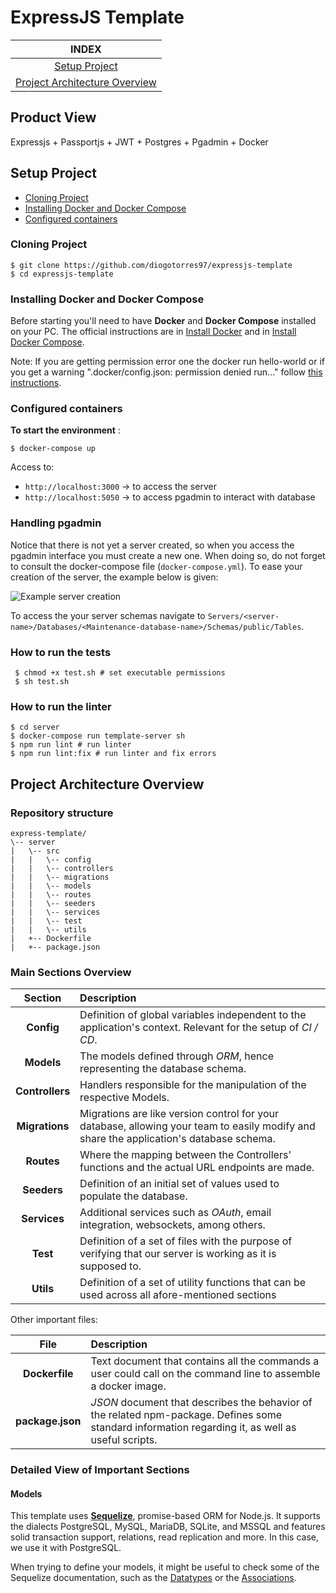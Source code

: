 # ExpressJS Template

| INDEX |
|:-:|
| [Setup Project](#Setup-Project) |
| [Project Architecture Overview](#Project-Architecture-Overview) |

## Product View

Expressjs + Passportjs + JWT + Postgres + Pgadmin + Docker

## Setup Project

* [Cloning Project](#cloning-project)
* [Installing Docker and Docker Compose](#installing-docker-and-docker-compose)
* [Configured containers](#configured-containers)


### Cloning Project
```shell
$ git clone https://github.com/diogotorres97/expressjs-template
$ cd expressjs-template
```

### Installing Docker and Docker Compose

Before starting you'll need to have __Docker__ and __Docker Compose__ installed on your PC.
The official instructions are in [Install Docker](https://docs.docker.com/install/) and in [Install Docker Compose](https://docs.docker.com/compose/install/#install-compose).

Note: If you are getting permission error one the docker run hello-world or if you get a warning ".docker/config.json: permission denied run..." follow [this instructions](https://docs.docker.com/install/linux/linux-postinstall/).

### Configured containers

__To start the environment__ :

```shell
$ docker-compose up
```

Access to:
- `http://localhost:3000` -> to access the server
- `http://localhost:5050` -> to access pgadmin to interact with database

### Handling pgadmin

Notice that there is not yet a server created, so when you access the pgadmin interface you must create a new one. When doing so, do not forget to consult the docker-compose file (`docker-compose.yml`). To ease your creation of the server, the example below is given:

![Example server creation](https://i.imgur.com/zeK6HfM.png)  

To access the your server schemas navigate to `Servers/<server-name>/Databases/<Maintenance-database-name>/Schemas/public/Tables`.


### How to run the tests
  ```shell
   $ chmod +x test.sh # set executable permissions
   $ sh test.sh
   ```


### How to run the linter
```shell
$ cd server
$ docker-compose run template-server sh
$ npm run lint # run linter
$ npm run lint:fix # run linter and fix errors
```

## Project Architecture Overview

### Repository structure

```
express-template/
\-- server
|   \-- src
|   |   \-- config
|   |   \-- controllers
|   |   \-- migrations
|   |   \-- models
|   |   \-- routes
|   |   \-- seeders
|   |   \-- services
|   |   \-- test
|   |   \-- utils
|   +-- Dockerfile
|   +-- package.json
```

### Main Sections Overview

| Section | Description | 
|:-:|:-|
| __Config__ | Definition of global variables independent to the application's context. Relevant for the setup of _CI / CD_.  |
| __Models__ | The models defined through _ORM_, hence representing the database schema.  |
| __Controllers__ | Handlers responsible for the manipulation of the respective Models. |
| __Migrations__ | Migrations are like version control for your database, allowing your team to easily modify and share the application's database schema. |
| __Routes__ | Where the mapping between the Controllers' functions and the actual URL endpoints are made. |
| __Seeders__ | Definition of an initial set of values used to populate the database. |
| __Services__ | Additional services such as _OAuth_, email integration, websockets, among others. |
| __Test__ | Definition of a set of files with the purpose of verifying that our server is working as it is supposed to. |
| __Utils__ | Definition of a set of utility functions that can be used across all afore-mentioned sections |

Other important files:

| File | Description |
|:-:|:-|
| __Dockerfile__| Text document that contains all the commands a user could call on the command line to assemble a docker image. |
| __package.json__ | _JSON_ document that describes the behavior of the related npm-package. Defines some standard information regarding it, as well as useful scripts. |

### Detailed View of Important Sections

#### Models

This template uses [__Sequelize__](https://sequelize.org), promise-based ORM for Node.js. It supports the dialects PostgreSQL, MySQL, MariaDB, SQLite, and MSSQL and features solid transaction support, relations, read replication and more. In this case, we use it with PostgreSQL.

When trying to define your models, it might be useful to check some of the Sequelize documentation, such as the [Datatypes](https://sequelize.org/v5/manual/data-types.html) or the [Associations](https://sequelize.org/v5/manual/associations.html).